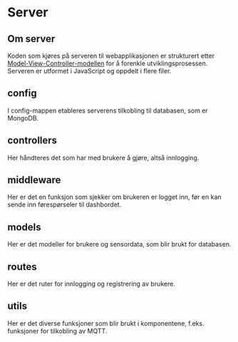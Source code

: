 # Server

## Om server

Koden som kjøres på serveren til webapplikasjonen er strukturert etter [Model-View-Controller-modellen](https://en.wikipedia.org/wiki/Model%E2%80%93view%E2%80%93controller) for å forenkle utviklingsprosessen. Serveren er utformet i JavaScript og oppdelt i flere filer.

## config

I config-mappen etableres serverens tilkobling til databasen, som er MongoDB.

## controllers

Her håndteres det som har med brukere å gjøre, altså innlogging.

## middleware

Her er det en funksjon som sjekker om brukeren er logget inn, før en kan sende inn førespørseler til dashbordet.

## models

Her er det modeller for brukere og sensordata, som blir brukt for databasen.

## routes

Her er det ruter for innlogging og registrering av brukere.

## utils

Her er det diverse funksjoner som blir brukt i komponentene, f.eks. funksjoner for tilkobling av MQTT.
